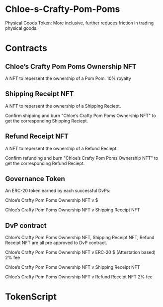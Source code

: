 # Chloe-s-Crafty-Pom-Poms
Physical Goods Token: More inclusive, further reduces friction in trading physical goods.


# Contracts

## Chloe’s Crafty Pom Poms Ownership NFT
A NFT to repersent the ownership of a Pom Pom. 10% royalty  

## Shipping Receipt NFT
A NFT to repersent the ownership of a Shipping Reciept. 

Confirm shipping and burn "Chloe’s Crafty Pom Poms Ownership NFT" to get the corresponding Shipping Reciept.    

## Refund Receipt NFT
A NFT to repersent the ownership of a Refund Reciept. 

Confirm refunding and burn "Chloe’s Crafty Pom Poms Ownership NFT" to get the corresponding Refund Reciept.    

## Governance Token
An ERC-20 token earned by each successful DvPs:

Chloe’s Crafty Pom Poms Ownership NFT v $

Chloe’s Crafty Pom Poms Ownership NFT v Shipping Receipt NFT

## DvP contract
Chloe’s Crafty Pom Poms Ownership NFT, Shipping Receipt NFT, Refund Receipt NFT are all pre approved to DvP contract.

Chloe’s Crafty Pom Poms Ownership NFT v ERC-20 $ (Attestation based) 2% fee

Chloe’s Crafty Pom Poms Ownership NFT v Shipping Receipt NFT

Chloe’s Crafty Pom Poms Ownership NFT v Refund Receipt NFT 2% fee





# TokenScript
